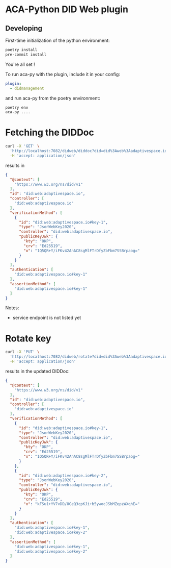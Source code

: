 # ACA-Python DID Web plugin

## Developing

First-time initialization of the python environment:

```bash
poetry install
pre-commit install
```

You're all set !

To run aca-py with the plugin, include it in your config:

```yaml
plugin:
  - didmanagement
```

and run aca-py from the poetry environment:
```bash
poetry env
aca-py ....
```
# Fetching the DIDDoc

```bash
curl -X 'GET' \
  'http://localhost:7082/didweb/diddoc?did=did%3Aweb%3Aadaptivespace.io' \
  -H 'accept: application/json'
```

results in

```json
{
  "@context": [
    "https://www.w3.org/ns/did/v1"
  ],
  "id": "did:web:adaptivespace.io",
  "controller": [
    "did:web:adaptivespace.io"
  ],
  "verificationMethod": [
    {
      "id": "did:web:adaptivespace.io#key-1",
      "type": "JsonWebKey2020",
      "controller": "did:web:adaptivespace.io",
      "publicKeyJwk": {
        "kty": "OKP",
        "crv": "Ed25519",
        "x": "1Q5QR+Y/iFKv42AnAC8sgMlFTrDfyZbFbm7SSBrpaog="
      }
    }
  ],
  "authentication": [
    "did:web:adaptivespace.io#key-1"
  ],
  "assertionMethod": [
    "did:web:adaptivespace.io#key-1"
  ]
}
```

Notes:
* service endpoint is not listed yet


# Rotate key
```bash
curl -X 'PUT' \
  'http://localhost:7082/didweb/rotate?did=did%3Aweb%3Aadaptivespace.io' \
  -H 'accept: application/json'
```

results in the updated DIDDoc:

```json
{
  "@context": [
    "https://www.w3.org/ns/did/v1"
  ],
  "id": "did:web:adaptivespace.io",
  "controller": [
    "did:web:adaptivespace.io"
  ],
  "verificationMethod": [
    {
      "id": "did:web:adaptivespace.io#key-1",
      "type": "JsonWebKey2020",
      "controller": "did:web:adaptivespace.io",
      "publicKeyJwk": {
        "kty": "OKP",
        "crv": "Ed25519",
        "x": "1Q5QR+Y/iFKv42AnAC8sgMlFTrDfyZbFbm7SSBrpaog="
      }
    },
    {
      "id": "did:web:adaptivespace.io#key-2",
      "type": "JsonWebKey2020",
      "controller": "did:web:adaptivespace.io",
      "publicKeyJwk": {
        "kty": "OKP",
        "crv": "Ed25519",
        "x": "kFSu1+YV7vDD/8GeQ3cpKJi+b5ywocJSbMZepzWXqhE="
      }
    }
  ],
  "authentication": [
    "did:web:adaptivespace.io#key-1",
    "did:web:adaptivespace.io#key-2"
  ],
  "assertionMethod": [
    "did:web:adaptivespace.io#key-1",
    "did:web:adaptivespace.io#key-2"
  ]
}
```
